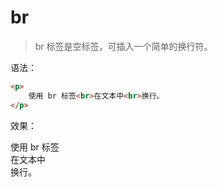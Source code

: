 # br

> br 标签是空标签，可插入一个简单的换行符。

语法：

```html
<p>
    使用 br 标签<br>在文本中<br>换行。
</p>
```

效果：

<p>
    使用 br 标签<br>在文本中<br>换行。
</p>